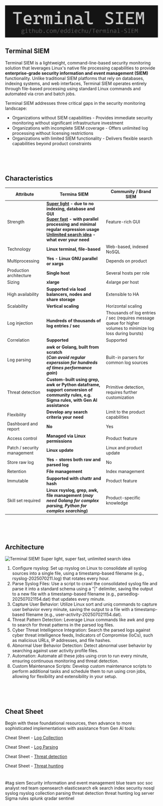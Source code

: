 ![Terminal SIEM! Super light, super fast, unlimited search idea](https://github.com/eddiechu/Terminal-SIEM/blob/main/image/terminalsiem1.gif?raw=true)

## **Terminal SIEM**
Terminal SIEM is a lightweight, command-line-based security monitoring solution that leverages Linux's native file processing capabilities to provide **enterprise-grade security information and event management (SIEM)** functionality. Unlike traditional SIEM platforms that rely on databases, indexing systems, and web interfaces, Terminal SIEM operates entirely through file-based processing using standard Linux commands and automated via cron and batch jobs.

Terminal SIEM addresses three critical gaps in the security monitoring landscape:<br />
- Organizations without SIEM capabilities - Provides immediate security monitoring without significant infrastructure investment<br />
- Organizations with incomplete SIEM coverage - Offers unlimited log processing without licensing restrictions<br />
- Organizations with limited SIEM functionality - Delivers flexible search capabilities beyond product constraints<br />

<br />
<br />
<br />

## **Characteristics**
Attribute | Termina SIEM | Community \/ Brand SIEM
--- | --- | --- 
Strength | **<ins>Super light</ins> - due to no indexing, database and GUI<br /><ins>Super fast</ins> - with parallel processing and minimal regular expression usage<br /><ins>Unlimited search idea</ins> - what ever your need** | Feature-rich GUI
Technology | **Linux terminal, file-based** | Web-based, indexed NoSQL
Multiprocessing | **Yes - Linux GNU parallel or xargs** | Depends on product
Production architecture | **Single host** | Several hosts per role
Sizing | **xlarge** | 4xlarge per host
High availability | **Supported via load balancers, nodes and share storage** | Extensible to HA
Scalability | **Vertical scaling** | Horizontal scaling
Log injection | **Hundreds of thousands of log entries / sec** | Thousands of log entries / sec (requires message queue for higher volumes to minimize log loss during bursts)
Correlation | **Supported** | Supported
Log parsing | **awk or Golang, built from scratch<br/>(*Can avoid regular experssion for hundreds of times performance gain*)** | Built-in parsers for common log sources
Threat detection | **Custom-built using grep, awk or Python dataframe, support conversion of community rules, e.g. Sigma rules, with Gen AI assistance** | Primitive detection, requires further customization
Flexibility | **Develop any search criteria your need** | Limit to the product capabilities
Dashboard and report | **No** | Yes
Access control | **Managed via Linux permissions** | Product feature
Patch / security management | **Linux update** | Linux and product update
Store raw log | **Yes - stores both raw and parsed log** | No
Retention | **File management** | Index management
Immutable | **Supported with chattr and hash** | Product feature
Skill set required | **Linux rsyslog, grep, awk, file management (*may need Golang for complex parsing, Python for complex searching*)** | Product-specific knowledge

<br />
<br />
<br />

## **Architecture**
![Terminal SIEM! Super light, super fast, unlimited search idea](https://eddiechu.github.io/terminalsiem2.svg)

1. Configure rsyslog: Set up rsyslog on Linux to consolidate all syslog sources into a single file, using a timestamp-based filename (e.g., rsyslog-2025070211.log) that rotates every hour.
2. Parse Syslog Files: Use a script to crawl the consolidated syslog file and parse it into a standard schema using a "|" delimiter, saving the output to a new file with a timestamp-based filename (e.g., parsedlog-202507021154.dat) that updates every minute.
3. Capture User Behavior: Utilize Linux sort and uniq commands to capture user behavior every minute, saving the output to a file with a timestamp-based filename (e.g., user-activity-202507021154.dat).
4. Threat Pattern Detection: Leverage Linux commands like awk and grep to search for threat patterns in the parsed log files.
5. Cyber Threat Intelligence Integration: Search the parsed logs against cyber threat intelligence feeds, Indicators of Compromise (IoCs), such as malicious URLs, IP addresses, and file hashes.
6. Abnormal User Behavior Detection: Detect abnormal user behavior by searching against user activity profile files.
7. Automation: Automate all these jobs using cron to run every minute, ensuring continuous monitoring and threat detection.
8. Custom Maintenance Scripts: Develop custom maintenance scripts to perform additional tasks and schedule them to run using cron jobs, allowing for flexibility and extensibility in your setup.

<br />
<br />
<br />

## **Cheat Sheet**
Begin with these foundational resources, then advance to more sophisticated implementations with assistance from Gen AI tools:

Cheat Sheet - [Log Collection](Terminal%20SIEM%20-%20Cheat%20Sheet%20-%201.%20Log%20Collection.md)

Cheat Sheet - [Log Parsing](Terminal%20SIEM%20-%20Cheat%20Sheet%20-%202.%20Log%20Parsing.md)

Cheat Sheet - [Threat detection](Terminal%20SIEM%20-%20Cheat%20Sheet%20-%203.%20Threat%20detection.md)

Cheat Sheet - [Threat hunting](Terminal%20SIEM%20-%20Cheat%20Sheet%20-%204.%20Threat%20hunting.md)


#
#tag
siem
Security information and event management
blue team
soc
soc analyst
red team
opensearch
elasticsearch
elk
search
index
security
nosql
syslog
rsyslog
collection
parsing
threat detection
threat hunting
log server
Sigma rules
splunk
qradar
sentinel
